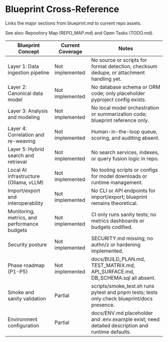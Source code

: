 # Blueprint Cross-Reference

Links the major sections from blueprint.md to current repo assets.

See also: Repository Map (REPO_MAP.md) and Open Tasks (TODO.md).

| Blueprint Concept | Current Coverage | Notes |
| --- | --- | --- |
| Layer 1: Data ingestion pipeline | Not implemented | No source or scripts for format detection, checksum dedupe, or attachment handling yet. |
| Layer 2: Canonical data model | Not implemented | No database schema or ORM code; only placeholder pyproject config exists. |
| Layer 3: Analysis and modeling | Not implemented | No local model orchestration or summarization code; blueprint reference only. |
| Layer 4: Correlation and re-weaving | Not implemented | Human-in-the-loop queue, scoring, and auditing absent. |
| Layer 5: Hybrid search and retrieval | Not implemented | No search services, indexes, or query fusion logic in repo. |
| Local AI infrastructure (Ollama, vLLM) | Not implemented | No tooling scripts or configs for model downloads or runtime management. |
| Import/export and interoperability | Not implemented | No CLI or API endpoints for import/export; blueprint remains theoretical. |
| Monitoring, metrics, and performance budgets | Not implemented | CI only runs sanity tests; no metrics dashboards or budgets codified. |
| Security posture | Not implemented | SECURITY.md missing; no authn/z or hardening implemented. |
| Phase roadmap (P1-P5) | Not implemented | docs/BUILD_PLAN.md, TEST_MATRIX.md, API_SURFACE.md, DB_SCHEMA.sql all absent. |
| Smoke and sanity validation | Partial | scripts/smoke_test.sh runs pytest and pnpm tests; tests only check blueprint/docs presence. |
| Environment configuration | Partial | docs/ENV.md placeholder and .env.example exist; need detailed description and runtime defaults. |
